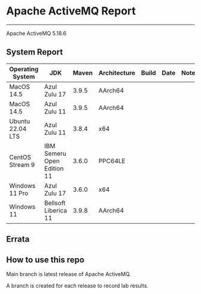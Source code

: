 # Apache ActiveMQ Report
--- 

Apache ActiveMQ 5.18.6

## System Report

| Operating System    | JDK       | Maven | Architecture | Build | Date  | Notes |
|---------------------|-----------|-------|--------------|-------|-------|-------|
| MacOS 14.5          | Azul Zulu 17   | 3.9.5 | AArch64      |  |  |  |
| MacOS 14.5          | Azul Zulu 11   | 3.9.5 | AArch64      |  |  |  |
| Ubuntu 22.04 LTS    | Azul Zulu 11   | 3.8.4 | x64      |  | |  |
| CentOS Stream 9     | IBM Semeru Open Edition 11 | 3.6.0 | PPC64LE      |  |  |  |
| Windows 11 Pro      | Azul Zulu 17 | 3.6.0 | x64      |  |  |  |
| Windows 11       | Bellsoft Liberica 11 | 3.9.8 | AArch64      |  |  |  |


## Errata


## How to use this repo

Main branch is latest release of Apache ActiveMQ.

A branch is created for each release to record lab results.
